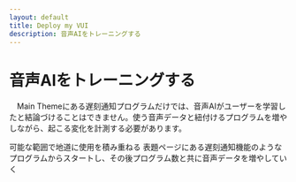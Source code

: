 ```yaml
---
layout: default
title: Deploy my VUI
description: 音声AIをトレーニングする
---
```



# **音声AIをトレーニングする**

　Main Themeにある遅刻通知プログラムだけでは、音声AIがユーザーを学習したと結論づけることはできません。使う音声データと紐付けるプログラムを増やしながら、起こる変化を計測する必要があります。

可能な範囲で地道に使用を積み重ねる
表題ページにある遅刻通知機能のようなプログラムからスタートし、その後プログラム数と共に音声データを増やしていく

　
